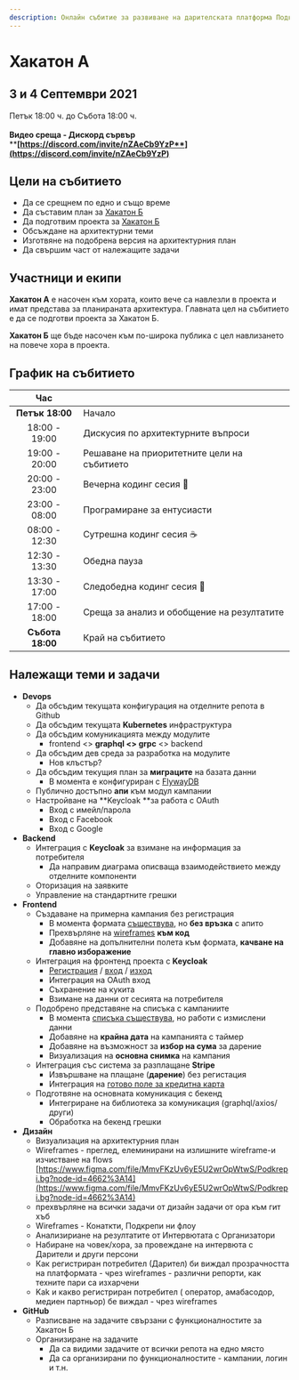 ```yaml
---
description: Онлайн събитие за развиване на дарителската платформа Подкрепи.бг
---
```


# Хакатон А

## 3 и 4 Септември 2021

Петък 18:00 ч. до Събота 18:00 ч.\
\
**Видео среща - Дискорд сървър**\
****[**https://discord.com/invite/nZAeCb9YzP**](https://discord.com/invite/nZAeCb9YzP)****

## Цели на събитието

* Да се срещнем по едно и също време
* Да съставим план за [Хакатон Б](hackaton-b.md)
* Да подготвим проекта за [Хакатон Б](hackaton-b.md)
* Обсъждане на архитектурни теми
* Изготвяне на подобрена версия на архитектурния план
* Да свършим част от належащите задачи

## Участници и екипи

**Хакатон А** е насочен към хората, които вече са навлезли в проекта и имат представа за планираната архитектура. Главната цел на събитието е да се подготви проекта за Хакатон Б.

**Хакатон Б** ще бъде насочен към по-широка публика с цел навлизането на повече хора в проекта.

## График на събитието

|        Час       |                                             |
| :--------------: | ------------------------------------------- |
|  **Петък 18:00** | Начало                                      |
|   18:00 - 19:00  | Дискусия по архитектурните въпроси          |
|   19:00 - 20:00  | Решаване на приоритетните цели на събитието |
|   20:00 - 23:00  | Вечерна кодинг сесия 🍻                     |
|   23:00 - 08:00  | Програмиране за ентусиасти                  |
|   08:00 - 12:30  | Сутрешна кодинг сесия ☕                     |
|   12:30 - 13:30  | Обедна пауза                                |
|   13:30 - 17:00  | Следобедна кодинг сесия 🥧                  |
|   17:00 - 18:00  | Среща за анализ и обобщение на резултатите  |
| **Събота 18:00** | Край на събитието                           |

## Належащи теми и задачи

* **Devops**
  * Да обсъдим текущата конфигурация на отделните репота в Github
  * Да обсъдим текущата **Kubernetes** инфраструктура
  * Да обсъдим комуникацията между модулите
    * frontend <> **graphql <> grpc** <> backend
  * Да обсъдим дев среда за разработка на модулите
    * Нов клъстър?
  * Да обсъдим текущия план за **миграците** на базата данни
    * В момента е конфигуриран с [FlywayDB](https://flywaydb.org)
  * Публично достъпно **апи** към модул кампании
  * Настройване на **Keycloak **за работа с OAuth
    * Вход с имейл/парола
    * Вход с Facebook
    * Вход с Google
* **Backend**
  * Интеграция с **Keycloak** за взимане на информация за потребителя
    * Да направим диаграма описваща взаимодействието между отделните компоненти
  * Оторизация на заявките
  * Управление на стандартните грешки
* **Frontend**
  * Създаване на примерна кампания без регистрация
    * В момента формата [съществува](https://podkrepi.bg/campaigns/create), но **без връзка** с апито
    * Прехвърляне на [wireframes](https://www.figma.com/file/MmvFKzUv6yE5U2wrOpWtwS/Podkrepi.bg?node-id=5055%3A21345) **към код**
    * Добавяне на допълнителни полета към формата, **качване на главно изборажение**
  * Интеграция на фронтенд проекта с **Keycloak**
    * [Регистрация](https://podkrepi.bg/register) / [вход](https://podkrepi.bg/login) / [изход](https://podkrepi.bg/logout)
    * Интеграция на OAuth вход
    * Съхранение на кукита
    * Взимане на данни от сесията на потребителя
  * Подобрено представяне на списъка с кампаниите
    * В момента [списъка съществува](https://podkrepi.bg/campaigns), но работи с измислени данни
    * Добавяне на **крайна дата** на кампанията с таймер
    * Добавяне на възможност за **избор на сума** за дарение
    * Визуализация на **основна снимка** на кампания
  * Интеграция със система за разплащане **Stripe**
    * Извършване на плащане (**дарение**) без регистация
    * Интеграция на [готово поле за кредитна карта](https://stripe.com/docs/stripe-js/react)
  * Подготвяне на основната комуникация с бекенд
    * Интегриране на библиотека за комуникация (graphql/axios/други)
    * Обработка на бекенд грешки
* **Дизайн**
  * Визуализация на архитектурния план
  * Wireframes - преглед, елеминирани на излишните wireframe-и изчистване на flows [https://www.figma.com/file/MmvFKzUv6yE5U2wrOpWtwS/Podkrepi.bg?node-id=4662%3A14](https://www.figma.com/file/MmvFKzUv6yE5U2wrOpWtwS/Podkrepi.bg?node-id=4662%3A14)
  * прехвърляне на всички задачи от дизайн задачи от ора към гит хъб
  * Wireframes - Конаткти, Подкрепи ни флоу
  * Анализириане на резултатите от Интервютата с Организатори
  * Набиране на човек/хора, за провеждане на интервюта с Дарители и други персони
  * Как регистриран потребител (Дарител) би виждал прозрачността на платформата - чрез wireframes - различни репорти, как техните пари са изхарчени
  * Kak и какво регистриран потребител ( оператор, амабасодор, медиен партньор) бе виждал - чрез wireframes 
* **GitHub**
  * Разписване на задачите свързани с функционалностите за Хакатон Б
  * Организиране на задачите
    * Да са видими задачите от всички репота на едно място
    * Да са организирани по функционалностите - кампании, логин и т.н.

##
